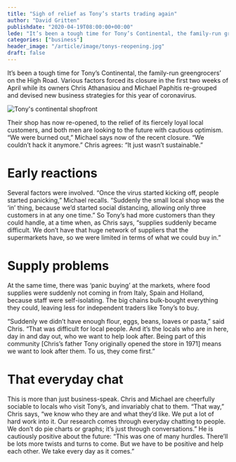 ```yaml
---
title: "Sigh of relief as Tony’s starts trading again"
author: "David Gritten"
publishdate: "2020-04-19T08:00:00+00:00"
lede: "It’s been a tough time for Tony’s Continental, the family-run greengrocers’ on the High Road. Various factors forced its closure in the first two weeks of April while its owners Chris Athanasiou and Michael Paphitis re-grouped and devised new business strategies for this year of coronavirus."
categories: ["business"]
header_image: "/article/image/tonys-reopening.jpg"
draft: false
---
```



It’s been a tough time for Tony’s Continental, the family-run greengrocers’ on the High Road. Various factors forced its closure in the first two weeks of April while its owners Chris Athanasiou and Michael Paphitis re-grouped and devised new business strategies for this year of coronavirus.

![Tony's continental shopfront](/article/image/tonys-reopening.jpg)

Their shop has now re-opened, to the relief of its fiercely loyal local customers, and both men are looking to the future with cautious optimism. “We were burned out,” Michael says now of the recent closure. “We couldn’t hack it anymore.” Chris agrees: “It just wasn’t sustainable.”


# Early reactions

Several factors were involved. “Once the virus started kicking off, people started panicking,” Michael recalls. “Suddenly the small local shop was the ‘in’ thing, because we’d started social distancing, allowing only three customers in at any one time.”
So Tony’s had more customers than they could handle, at a time when, as Chris says, “supplies suddenly became difficult. We don’t have that huge network of suppliers that the supermarkets have, so we were limited in terms of what we could buy in.”

# Supply problems

At the same time, there was ‘panic buying’ at the markets, where food supplies were suddenly not coming in from Italy, Spain and Holland, because staff were self-isolating. The big chains bulk-bought everything they could, leaving less for independent traders like Tony’s to buy.

“Suddenly we didn’t have enough flour, eggs, beans, loaves or pasta,” said Chris. “That was difficult for local people. And it’s the locals who are in here, day in and day out, who we want to help look after. Being part of this community [Chris’s father Tony originally opened the store in 1971] means we want to look after them. To us, they come first.”

# That everyday chat

This is more than just business-speak. Chris and Michael are cheerfully sociable to locals who visit Tony’s, and invariably chat to them. “That way,” Chris says, “we know who they are and what they’d like. We put a lot of hard work into it. Our research comes through everyday chatting to people. We don’t do pie charts or graphs; it’s just through conversations.”
He is cautiously positive about the future: “This was one of many hurdles. There’ll be lots more twists and turns to come. But we have to be positive and help each other. We take every day as it comes.”